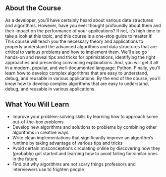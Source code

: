 
## About the Course
As a developer, you’ll have certainly heard about various data structures and algorithms. However, have you ever thought profoundly about them and their impact on the performance of your applications? If not, it’s high time to take a look at this topic, and this course is a one-stop guide to master it! 
This course will teach you the necessary theory and applications to properly understand the advanced algorithms and data structures that are critical to various problems and how to implement them. We’ll also go hands-on and reveal tips and tricks for optimizations, identifying the right approaches and presenting convincing explanations. And, you will get it all in a modern, popular, and well-documented language: Python. Finally, you’ll learn how to develop complex algorithms that are easy to understand, debug, and reusable in various applications.
By the end of the course, you’ll know how to develop complex algorithms that are easy to understand, debug, and reusable in various applications.
<H2>What You Will Learn</H2>
<UL>
<LI>Improve your problem-solving skills by learning how to approach some out-of-the-box problems
<LI>Develop new algorithms and solutions to problems by combining other algorithms in creative ways
<LI>Write clean implementations that significantly improve an algorithm’s runtime by taking advantage of various tips and tricks
<LI>Avoid certain misconceptions circulating online by discovering how they (probably) got started and learning how to avoid falling for similar ones in the future
<LI>Find out why algorithms are not scary things professors and interviewers use to frighten people
  </LI></UL></DIV>


<br/>


